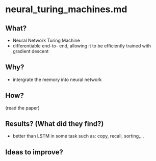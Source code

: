 # neural_turing_machines.md
## What?
- Neural Network Turing Machine 
- differentiable end-to- end, allowing it to be efficiently trained with gradient descent
## Why?
- intergrate the memory into neural network
## How?
(read the paper)
## Results? (What did they find?)
- better than LSTM in some task such as: copy, recall, sorting,...
## Ideas to improve?
<!-- REFERENCE -->
